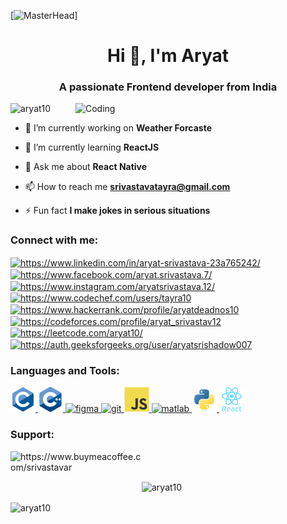 [![MasterHead](https://repository-images.githubusercontent.com/588181932/e36ec678-7984-4cdd-8e4c-a3932772ff8e)]

<h1 align="center">Hi 👋, I'm Aryat</h1>
<h3 align="center">A passionate Frontend developer from India</h3>
<img align="right" alt="Coding" width="400" src= "https://cdn.dribbble.com/users/1162077/screenshots/3848914/programmer.gif">

<p align="left"> <img src="https://komarev.com/ghpvc/?username=aryat10&label=Profile%20views&color=0e75b6&style=flat" alt="aryat10" /> </p>

- 🔭 I’m currently working on **Weather Forcaste**

- 🌱 I’m currently learning **ReactJS**

- 💬 Ask me about **React Native**

- 📫 How to reach me **srivastavatayra@gmail.com**

- ⚡ Fun fact **I make jokes in serious situations**

<h3 align="left">Connect with me:</h3>
<p align="left">
<a href="https://linkedin.com/in/https://www.linkedin.com/in/aryat-srivastava-23a765242/" target="blank"><img align="center" src="https://raw.githubusercontent.com/rahuldkjain/github-profile-readme-generator/master/src/images/icons/Social/linked-in-alt.svg" alt="https://www.linkedin.com/in/aryat-srivastava-23a765242/" height="30" width="40" /></a>
<a href="https://fb.com/https://www.facebook.com/aryat.srivastava.7/" target="blank"><img align="center" src="https://raw.githubusercontent.com/rahuldkjain/github-profile-readme-generator/master/src/images/icons/Social/facebook.svg" alt="https://www.facebook.com/aryat.srivastava.7/" height="30" width="40" /></a>
<a href="https://instagram.com/https://www.instagram.com/aryatsrivastava.12/" target="blank"><img align="center" src="https://raw.githubusercontent.com/rahuldkjain/github-profile-readme-generator/master/src/images/icons/Social/instagram.svg" alt="https://www.instagram.com/aryatsrivastava.12/" height="30" width="40" /></a>
<a href="[https://www.codechef.com/users/https://www.codechef.com/users/tayra10](https://www.codechef.com/users/tayra10)" target="blank"><img align="center" src="https://cdn.jsdelivr.net/npm/simple-icons@3.1.0/icons/codechef.svg" alt="https://www.codechef.com/users/tayra10" height="30" width="40" /></a>
<a href="https://www.hackerrank.com/https://www.hackerrank.com/profile/aryatdeadnos10" target="blank"><img align="center" src="https://raw.githubusercontent.com/rahuldkjain/github-profile-readme-generator/master/src/images/icons/Social/hackerrank.svg" alt="https://www.hackerrank.com/profile/aryatdeadnos10" height="30" width="40" /></a>
<a href="https://codeforces.com/profile/https://codeforces.com/profile/aryat_srivastav12" target="blank"><img align="center" src="https://raw.githubusercontent.com/rahuldkjain/github-profile-readme-generator/master/src/images/icons/Social/codeforces.svg" alt="https://codeforces.com/profile/aryat_srivastav12" height="30" width="40" /></a>
<a href="https://www.leetcode.com/https://leetcode.com/aryat10/" target="blank"><img align="center" src="https://raw.githubusercontent.com/rahuldkjain/github-profile-readme-generator/master/src/images/icons/Social/leet-code.svg" alt="https://leetcode.com/aryat10/" height="30" width="40" /></a>
<a href="https://auth.geeksforgeeks.org/user/https://auth.geeksforgeeks.org/user/aryatsrishadow007" target="blank"><img align="center" src="https://raw.githubusercontent.com/rahuldkjain/github-profile-readme-generator/master/src/images/icons/Social/geeks-for-geeks.svg" alt="https://auth.geeksforgeeks.org/user/aryatsrishadow007" height="30" width="40" /></a>
</p>

<h3 align="left">Languages and Tools:</h3>
<p align="left"> <a href="https://www.cprogramming.com/" target="_blank" rel="noreferrer"> <img src="https://raw.githubusercontent.com/devicons/devicon/master/icons/c/c-original.svg" alt="c" width="40" height="40"/> </a> <a href="https://www.w3schools.com/cpp/" target="_blank" rel="noreferrer"> <img src="https://raw.githubusercontent.com/devicons/devicon/master/icons/cplusplus/cplusplus-original.svg" alt="cplusplus" width="40" height="40"/> </a> <a href="https://www.figma.com/" target="_blank" rel="noreferrer"> <img src="https://www.vectorlogo.zone/logos/figma/figma-icon.svg" alt="figma" width="40" height="40"/> </a> <a href="https://git-scm.com/" target="_blank" rel="noreferrer"> <img src="https://www.vectorlogo.zone/logos/git-scm/git-scm-icon.svg" alt="git" width="40" height="40"/> </a> <a href="https://developer.mozilla.org/en-US/docs/Web/JavaScript" target="_blank" rel="noreferrer"> <img src="https://raw.githubusercontent.com/devicons/devicon/master/icons/javascript/javascript-original.svg" alt="javascript" width="40" height="40"/> </a> <a href="https://www.mathworks.com/" target="_blank" rel="noreferrer"> <img src="https://upload.wikimedia.org/wikipedia/commons/2/21/Matlab_Logo.png" alt="matlab" width="40" height="40"/> </a> <a href="https://www.python.org" target="_blank" rel="noreferrer"> <img src="https://raw.githubusercontent.com/devicons/devicon/master/icons/python/python-original.svg" alt="python" width="40" height="40"/> </a> <a href="https://reactjs.org/" target="_blank" rel="noreferrer"> <img src="https://raw.githubusercontent.com/devicons/devicon/master/icons/react/react-original-wordmark.svg" alt="react" width="40" height="40"/> </a> </p>

<h3 align="left">Support:</h3>
<p><a href="https://www.buymeacoffee.com/https://www.buymeacoffee.com/srivastavar"> <img align="left" src="https://cdn.buymeacoffee.com/buttons/v2/default-yellow.png" height="50" width="210" alt="https://www.buymeacoffee.com/srivastavar" /></a></p><br><br>

<p><img align="center" src="https://github-readme-stats.vercel.app/api/top-langs?username=aryat10&show_icons=true&locale=en&layout=compact" alt="aryat10" /></p>

<p><img align="center" src="https://github-readme-streak-stats.herokuapp.com/?user=aryat10&" alt="aryat10" /></p>
